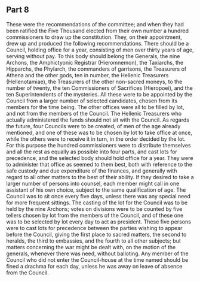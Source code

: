 ## Part 8

These were the recommendations of the committee; and when they had been ratified the Five Thousand elected from their own number a hundred commissioners to draw up the constitution.
They, on their appointment, drew up and produced the following recommendations.
There should be a Council, holding office for a year, consisting of men over thirty years of age, serving without pay.
To this body should belong the Generals, the nine Archons, the Amphictyonic Registrar (Hieromnemon), the Taxiarchs, the Hipparchs, the Phylarch, the commanders of garrisons, the Treasurers of Athena and the other gods, ten in number, the Hellenic Treasurers (Hellenotamiae), the Treasurers of the other non-sacred moneys, to the number of twenty, the ten Commissioners of Sacrifices (Hieropoei), and the ten Superintendents of the mysteries.
All these were to be appointed by the Council from a larger number of selected candidates, chosen from its members for the time being.
The other offices were all to be filled by lot, and not from the members of the Council.
The Hellenic Treasurers who actually administered the funds should not sit with the Council.
As regards the future, four Councils were to be created, of men of the age already mentioned, and one of these was to be chosen by lot to take office at once, while the others were to receive it in turn, in the order decided by the lot.
For this purpose the hundred commissioners were to distribute themselves and all the rest as equally as possible into four parts, and cast lots for precedence, and the selected body should hold office for a year.
They were to administer that office as seemed to them best, both with reference to the safe custody and due expenditure of the finances, and generally with regard to all other matters to the best of their ability.
If they desired to take a larger number of persons into counsel, each member might call in one assistant of his own choice, subject to the same qualification of age.
The Council was to sit once every five days, unless there was any special need for more frequent sittings.
The casting of the lot for the Council was to be held by the nine Archons; votes on divisions were to be counted by five tellers chosen by lot from the members of the Council, and of these one was to be selected by lot every day to act as president.
These five persons were to cast lots for precedence between the parties wishing to appear before the Council, giving the first place to sacred matters, the second to heralds, the third to embassies, and the fourth to all other subjects; but matters concerning the war might be dealt with, on the motion of the generals, whenever there was need, without balloting.
Any member of the Council who did not enter the Council-house at the time named should be fined a drachma for each day, unless he was away on leave of absence from the Council.

